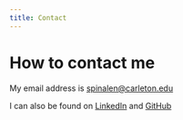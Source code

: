 ```yaml
---
title: Contact
---
```


# How to contact me

My email address is [spinalen@carleton.edu](mailto:spinalen@carleton.edu)

I can also be found on [LinkedIn](https://www.linkedin.com/in/nickspinale) and [GitHub](https://github.com/nickspinale)
